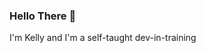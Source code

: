### Hello There 👋

I'm Kelly and I'm a self-taught dev-in-training
<!--
**kellyelle1111/kellyelle1111** is a ✨ _special_ ✨ repository because its `README.md` (this file) appears on your GitHub profile.

- 🔭 I’m currently working on teaching myself how do become a developer starting with web and eventually progressing to software
- 🌱 I’m currently learning: The Basics: HTML, CSS, Javascript
- 🧠 I'm currently taking steps towards coding my own wellness app
- 🏝 I'm currently living life in Mexico!
- 🤔 I’m looking for help with navigating the tech world
- 💬 Ask me about how I went from pelvic floor physiotherapist to self-taught dev-in-training
- 📫 How to reach me: hello@alchemydigitalstudios.com
